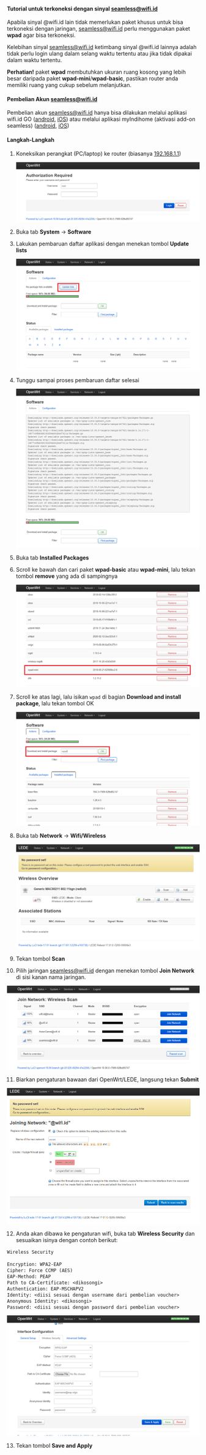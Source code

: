 #### Tutorial untuk terkoneksi dengan sinyal seamless@wifi.id

Apabila sinyal @wifi.id lain tidak memerlukan paket khusus untuk bisa terkoneksi dengan jaringan, seamless@wifi.id perlu menggunakan paket **wpad** agar bisa terkoneksi.

Kelebihan sinyal seamless@wifi.id ketimbang sinyal @wifi.id lainnya adalah tidak perlu login ulang dalam selang waktu tertentu atau jika tidak dipakai dalam waktu tertentu.

**Perhatian!** paket **wpad** membutuhkan ukuran ruang kosong yang lebih besar daripada paket **wpad-mini**/**wpad-basic**, pastikan router anda memiliki ruang yang cukup sebelum melanjutkan.

#### Pembelian Akun seamless@wifi.id

Pembelian akun seamless@wifi.id hanya bisa dilakukan melalui aplikasi wifi.id GO ([android](https://play.google.com/store/apps/details?id=com.telkom.wifiidgo), [iOS](https://apps.apple.com/id/app/wifi-id-go/id1198078195)) atau melalui aplikasi myIndihome (aktivasi add-on seamless) ([android](https://play.google.com/store/apps/details?id=com.telkom.indihome.external), [iOS](https://apps.apple.com/id/app/myindihome/id1119407221))

#### Langkah-Langkah

1. Koneksikan perangkat (PC/laptop) ke router (biasanya [192.168.1.1](http://192.168.1.1))

   ![login](pics/01-login-router.png)

2. Buka tab **System** -> **Software**

3. Lakukan pembaruan daftar aplikasi dengan menekan tombol **Update lists**

   ![update](pics/12-update-lists.png)

4. Tunggu sampai proses pembaruan daftar selesai

   ![update](pics/13-update-lists-completed.png)

5. Buka tab **Installed Packages**

6. Scroll ke bawah dan cari paket **wpad-basic** atau **wpad-mini**, lalu tekan tombol **remove** yang ada di sampingnya

   ![remove-wpad-mini-basic](pics/14-remove-wpad-mini-basic.png)

7. Scroll ke atas lagi, lalu isikan `wpad` di bagian **Download and install package**, lalu tekan tombol OK

   ![install-wpad](pics/15-install-wpad.png)

8. Buka tab **Network** -> **Wifi/Wireless**

   ![wireless](pics/04-interface-wlan.png)

9. Tekan tombol **Scan**

10. Pilih jaringan seamless@wifi.id dengan menekan tombol **Join Network** di sisi kanan nama jaringan.

   ![scan](pics/05-join-network.png)

11. Biarkan pengaturan bawaan dari OpenWrt/LEDE, langsung tekan **Submit**

   ![settings](pics/06-join-network-2.png)

12. Anda akan dibawa ke pengaturan wifi, buka tab **Wireless Security** dan sesuaikan isinya dengan contoh berikut:

   ```
   Wireless Security
   
   Encryption: WPA2-EAP
   Cipher: Force CCMP (AES)
   EAP-Method: PEAP
   Path to CA-Certificate: <dikosongi>
   Authentication: EAP-MSCHAPV2
   Identity: <diisi sesuai dengan username dari pembelian voucher>
   Anonymous Identity: <dikosongi>
   Password: <diisi sesuai dengan password dari pembelian voucher>
   ```

   ![seamless](pics/16-seamless-security-settings.png)

13. Tekan tombol **Save and Apply**